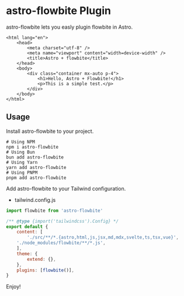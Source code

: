 # astro-flowbite Plugin

astro-flowbite lets you easly plugin flowbite in Astro.

```astro
<html lang="en">
	<head>
		<meta charset="utf-8" />
		<meta name="viewport" content="width=device-width" />
		<title>Astro + flowbite</title>
	</head>
	<body>
		<div class="container mx-auto p-4">
			<h1>Hello, Astro + Flowbite!</h1>
			<p>This is a simple test.</p>
		</div>
	</body>
</html>
```



## Usage

Install astro-flowbite to your project.

```shell
# Using NPM
npm i astro-flowbite
# Using Bun
bun add astro-flowbite
# Using Yarn
yarn add astro-flowbite
# Using PNPM
pnpm add astro-flowbite
```

Add astro-flowbite to your Tailwind configuration.

* tailwind.config.js
```js
import flowbite from 'astro-flowbite'

/** @type {import('tailwindcss').Config} */
export default {
	content: [
		'./src/**/*.{astro,html,js,jsx,md,mdx,svelte,ts,tsx,vue}',
    './node_modules/flowbite/**/*.js',
	],
	theme: {
		extend: {},
	},
	plugins: [flowbite()],
}
```

Enjoy!
